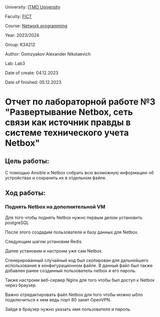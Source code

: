 University: [ITMO University](https://itmo.ru/ru/)

Faculty: [FICT](https://fict.itmo.ru)

Course: [Network programming](https://github.com/itmo-ict-faculty/network-programming)

Year: 2023/2024

Group: K34212

Author: Gomzyakov Alexander Nikolaevich

Lab: Lab3

Date of create: 04.12.2023

Date of finished: 05.12.2023

# Отчет по лабораторной работе №3 "Развертывание Netbox, сеть связи как источник правды в системе технического учета Netbox" #

## Цель работы: ##
С помощью Ansible и Netbox собрать всю возможную информацию об устройствах и сохранить их в отдельном файле.

## Ход работы: ##

### Поднять Netbox на дополнительной VM ###
Для того чтобы поднять Netbox нужно первым делом установить postgreSQL

После этого создадим пользователя и базу данных для Netbox.

Следующим шагом установим Redis 

Далее установим и настроим уже сам Netbox.

Сгенерированный случайный код был скопирован для дальнейшего использования в конфигурационном файле. В данный файл был также добавлен ранее созданный пользователь netbox и его пароль.

Также настроим веб-сервер Nginx для того чтобы был доступ к Netbox через браузер.


Важно отредактировать файл Netbox для того чтобы можно ыбло подключиться к нем ведь порт 80 занят OpenVPN.

Зайдя в браузер нужно указать имя пользователя и пароль.

